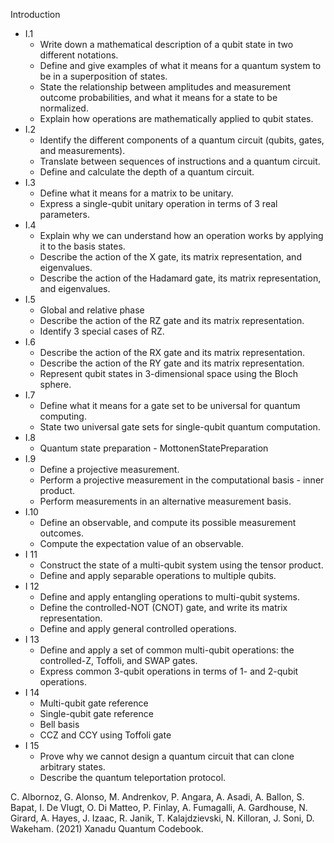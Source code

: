 Introduction
* I.1
  * Write down a mathematical description of a qubit state in two different notations.
  * Define and give examples of what it means for a quantum system to be in a superposition of states.
  * State the relationship between amplitudes and measurement outcome probabilities, and what it means for a state to be normalized.
  * Explain how operations are mathematically applied to qubit states.
* I.2
  * Identify the different components of a quantum circuit (qubits, gates, and measurements).
  * Translate between sequences of instructions and a quantum circuit.
  * Define and calculate the depth of a quantum circuit.
* I.3
  * Define what it means for a matrix to be unitary.
  * Express a single-qubit unitary operation in terms of 3 real parameters.
* I.4
  * Explain why we can understand how an operation works by applying it to the basis states.
  * Describe the action of the X gate, its matrix representation, and eigenvalues.
  * Describe the action of the Hadamard gate, its matrix representation, and eigenvalues.
* I.5
  * Global and relative phase 
  * Describe the action of the RZ gate and its matrix representation.
  * Identify 3 special cases of RZ.
* I.6 
  * Describe the action of the RX gate and its matrix representation.
  * Describe the action of the RY gate and its matrix representation.
  * Represent qubit states in 3-dimensional space using the Bloch sphere.
* I.7
  * Define what it means for a gate set to be universal for quantum computing. 
  * State two universal gate sets for single-qubit quantum computation.
* I.8
  * Quantum state preparation - MottonenStatePreparation
* I.9
  * Define a projective measurement.
  * Perform a projective measurement in the computational basis - inner product.
  * Perform measurements in an alternative measurement basis.
* I.10
  * Define an observable, and compute its possible measurement outcomes.
  * Compute the expectation value of an observable.
* I 11
  * Construct the state of a multi-qubit system using the tensor product.
  * Define and apply separable operations to multiple qubits.
* I 12
  * Define and apply entangling operations to multi-qubit systems.
  * Define the controlled-NOT (CNOT) gate, and write its matrix representation.
  * Define and apply general controlled operations.
* I 13
  * Define and apply a set of common multi-qubit operations: the controlled-Z, Toffoli, and SWAP gates.
  * Express common 3-qubit operations in terms of 1- and 2-qubit operations.
* I 14
  * Multi-qubit gate reference
  * Single-qubit gate reference
  * Bell basis
  * CCZ and CCY using Toffoli gate
* I 15
  * Prove why we cannot design a quantum circuit that can clone arbitrary states.
  * Describe the quantum teleportation protocol.



C. Albornoz, G. Alonso, M. Andrenkov, P. Angara, A. Asadi, A. Ballon, S. Bapat, I. De Vlugt, O. Di Matteo, P. Finlay, A. Fumagalli, A. Gardhouse, N. Girard, A. Hayes, J. Izaac, R. Janik, T. Kalajdzievski, N. Killoran, J. Soni, D. Wakeham. (2021) Xanadu Quantum Codebook.